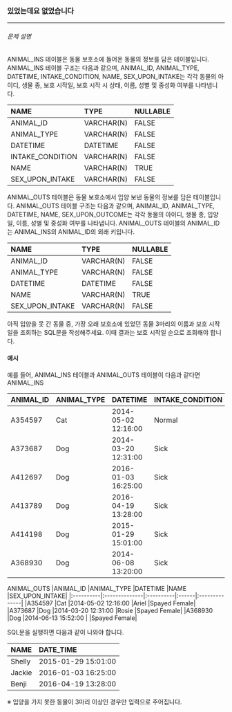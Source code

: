 ### 있었는데요 없었습니다
***
###### 문제 설명
ANIMAL_INS 테이블은 동물 보호소에 들어온 동물의 정보를 담은 테이블입니다. ANIMAL_INS 테이블 구조는 다음과 같으며, ANIMAL_ID, ANIMAL_TYPE, DATETIME, INTAKE_CONDITION, NAME, SEX_UPON_INTAKE는 각각 동물의 아이디, 생물 종, 보호 시작일, 보호 시작 시 상태, 이름, 성별 및 중성화 여부를 나타냅니다.

|NAME	          |TYPE	     |NULLABLE|
|:------          |:---------|:-------|
|ANIMAL_ID        |VARCHAR(N)|FALSE   |
|ANIMAL_TYPE      |VARCHAR(N)|FALSE   |
|DATETIME	      |DATETIME  |FALSE   |
|INTAKE_CONDITION |VARCHAR(N)|FALSE   |
|NAME             |VARCHAR(N)|TRUE    |
|SEX_UPON_INTAKE  |VARCHAR(N)|FALSE   |

ANIMAL_OUTS 테이블은 동물 보호소에서 입양 보낸 동물의 정보를 담은 테이블입니다. ANIMAL_OUTS 테이블 구조는 다음과 같으며, ANIMAL_ID, ANIMAL_TYPE, DATETIME, NAME, SEX_UPON_OUTCOME는 각각 동물의 아이디, 생물 종, 입양일, 이름, 성별 및 중성화 여부를 나타냅니다. ANIMAL_OUTS 테이블의 ANIMAL_ID는 ANIMAL_INS의 ANIMAL_ID의 외래 키입니다.

|NAME	          |TYPE	     |NULLABLE|
|:------          |:---------|:-------|
|ANIMAL_ID        |VARCHAR(N)|FALSE   |
|ANIMAL_TYPE      |VARCHAR(N)|FALSE   |
|DATETIME	      |DATETIME  |FALSE   |
|NAME             |VARCHAR(N)|TRUE    |
|SEX_UPON_INTAKE  |VARCHAR(N)|FALSE   |

아직 입양을 못 간 동물 중, 가장 오래 보호소에 있었던 동물 3마리의 이름과 보호 시작일을 조회하는 SQL문을 작성해주세요. 이때 결과는 보호 시작일 순으로 조회해야 합니다.

#### 예시
예를 들어, ANIMAL_INS 테이블과 ANIMAL_OUTS 테이블이 다음과 같다면
ANIMAL_INS

|ANIMAL_ID	|ANIMAL_TYPE	|DATETIME	            |INTAKE_CONDITION	|NAME    	|SEX_UPON_INTAKE|
|:----------|:--------------|:----------------------|:------------------|:----------|:--------------|
|A354597	|Cat	        |2014-05-02 12:16:00	|Normal	            |Ariel	    |Spayed Female  |
|A373687	|Dog	        |2014-03-20 12:31:00	|Sick	            |Rosie  	|Spayed Female  |
|A412697	|Dog	        |2016-01-03 16:25:00	|Sick	            |Jackie	    |Neutered Male  |
|A413789	|Dog	        |2016-04-19 13:28:00	|Sick	            |Benji	    |Spayed Female  |
|A414198	|Dog	        |2015-01-29 15:01:00	|Sick	            |Shelly	    |Spayed Female  |
|A368930	|Dog	        |2014-06-08 13:20:00	|Sick	            |	        |Spayed Female  |

ANIMAL_OUTS
|ANIMAL_ID	|ANIMAL_TYPE	|DATETIME	|NAME	|SEX_UPON_INTAKE|
|:----------|:--------------|:----------|:------|:--------------|
|A354597	|Cat	|2014-05-02 12:16:00	|Ariel	|Spayed Female|
|A373687	|Dog	|2014-03-20 12:31:00	|Rosie	|Spayed Female|
|A368930	|Dog	|2014-06-13 15:52:00	|    	|Spayed Female|

SQL문을 실행하면 다음과 같이 나와야 합니다.

|NAME	    |DATE_TIME       	|
|:----------|:------------------|
|Shelly 	|2015-01-29 15:01:00|
|Jackie 	|2016-01-03 16:25:00|
|Benji  	|2016-04-19 13:28:00|

※ 입양을 가지 못한 동물이 3마리 이상인 경우만 입력으로 주어집니다.